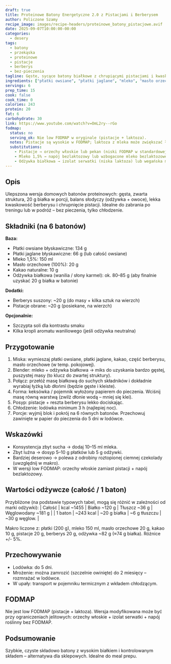 ```yaml
---
draft: true
title: Proteinowe Batony Energetyczne 2.0 z Pistacjami i Berberysem
author: Policzone Szamy
recipe_image: images/recipe-headers/proteinowe_batony_pistacjowe.avif
date: 2025-09-07T10:00:00-00:00
categories:
  - desery
tags:
  - batony
  - przekąska
  - proteinowe
  - pistacje
  - berberys
  - bez-pieczenia
tagline: Gęste, sycące batony białkowe z chrupiącymi pistacjami i kwaskowym berberysem.
ingredients: ["płatki owsiane", "płatki jaglane", "mleko", "masło orzechowe", "kakao", "odżywka białkowa", "berberys", "pistacje"]
servings: 6
prep_time: 15
cook: false
cook_time: 0
calories: 243
protein: 20
fat: 6
carbohydrate: 30
link: https://www.youtube.com/watch?v=OmL2ry--rGo
fodmap:
  status: no
  serving_ok: Nie low FODMAP w oryginale (pistacje + laktoza).
  notes: Pistacje są wysokie w FODMAP; laktoza z mleka może zwiększać ładunek. Przy wrażliwości – zamień.
  substitutions:
    - Pistacje → orzechy włoskie lub pekan (niski FODMAP w standardowej małej porcji).
    - Mleko 1,5% → napój bezlaktozowy lub wzbogacone mleko bezlaktozowe.
    - Odżywka białkowa → izolat serwatki (niska laktoza) lub wegańska mieszanka ryż + groch.
---
```


## Opis
Ulepszona wersja domowych batonów proteinowych: gęsta, zwarta struktura, 20 g białka w porcji, balans słodyczy (odżywka + owoce), lekka kwaskowość berberysu i chrupnięcie pistacji. Idealne do zabrania po treningu lub w podróż – bez pieczenia, tylko chłodzenie.

## Składniki (na 6 batonów)
**Baza:**
- Płatki owsiane błyskawiczne: 134 g  
- Płatki jaglane błyskawiczne: 66 g (lub całość owsiane)  
- Mleko 1,5%: 150 ml  
- Masło orzechowe (100%): 20 g  
- Kakao naturalne: 10 g  
- Odżywka białkowa (wanilia / słony karmel): ok. 80–85 g (aby finalnie uzyskać 20 g białka w batonie)  

**Dodatki:**
- Berberys suszony: ~20 g (do masy + kilka sztuk na wierzch)  
- Pistacje obrane: ~20 g (posiekane, na wierzch)  

**Opcjonalnie:**
- Szczypta soli dla kontrastu smaku  
- Kilka kropli aromatu waniliowego (jeśli odżywka neutralna)

## Przygotowanie
1. Miska: wymieszaj płatki owsiane, płatki jaglane, kakao, część berberysu, masło orzechowe (w temp. pokojowej).  
2. Blender: mleko + odżywka białkowa → miks do uzyskania bardzo gęstej, puszystej masy (to klucz do zwartej struktury).  
3. Połącz: przełóż masę białkową do suchych składników i dokładnie wyrabiaj łyżką lub dłońmi (będzie gęste i kleiste).  
4. Forma: keksówka / pojemnik wyłożony papierem do pieczenia. Wciśnij masę równą warstwą (zwilż dłonie wodą – mniej się klei).  
5. Posyp: pistacje + reszta berberysu lekko dociskając.  
6. Chłodzenie: lodówka minimum 3 h (najlepiej noc).  
7. Porcje: wyjmij blok i pokrój na 6 równych batonów. Przechowuj zawinięte w papier do pieczenia do 5 dni w lodówce.

## Wskazówki
- Konsystencja zbyt sucha → dodaj 10–15 ml mleka.  
- Zbyt luźna → dosyp 5–10 g płatków lub 5 g odżywki.  
- Bardziej deserowo → polewa z odrobiny roztopionej ciemnej czekolady (uwzględnij w makro).  
- W wersji low FODMAP: orzechy włoskie zamiast pistacji + napój bezlaktozowy.

## Wartości odżywcze (całość / 1 baton)
Przybliżone (na podstawie typowych tabel, mogą się różnić w zależności od marki odżywki):
| Całość | kcal ~1455 | Białko ~120 g | Tłuszcz ~36 g | Węglowodany ~181 g |
| 1 baton | ~243 kcal | ~20 g białka | ~6 g tłuszczu | ~30 g węglow. |

Makro liczone z: płatki (200 g), mleko 150 ml, masło orzechowe 20 g, kakao 10 g, pistacje 20 g, berberys 20 g, odżywka ~82 g (≈74 g białka). Różnice +/- 5%.

## Przechowywanie
- Lodówka: do 5 dni.  
- Mrożenie: można zamrozić (szczelnie owinięte) do 2 miesięcy – rozmrażać w lodówce.  
- W upały: transport w pojemniku termicznym z wkładem chłodzącym.

## FODMAP
Nie jest low FODMAP (pistacje + laktoza). Wersja modyfikowana może być przy ograniczeniach jelitowych: orzechy włoskie + izolat serwatki + napój roślinny bez FODMAP.

## Podsumowanie
Szybkie, czyste składowo batony z wysokim białkiem i kontrolowanym składem – alternatywa dla sklepowych. Idealne do meal prepu.
